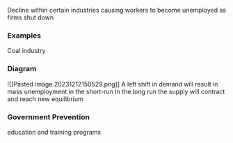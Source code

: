 Decline within certain industries causing workers to become unemployed as firms shut down

### Examples
Coal industry

### Diagram
![[Pasted image 20231212150529.png]]
A left shift in demand will result in mass unemployment in the short-run 
In the long run the supply will contract and reach new equilibrium

### Government Prevention
education and training programs
